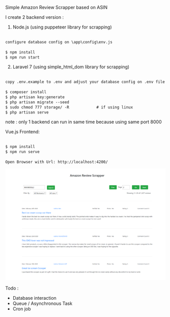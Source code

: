 Simple Amazon Review Scrapper based on ASIN

I create 2 backend version :

1. Node.js (using puppeteer library for scrapping)

```

configure database config on \app\config\env.js

$ npm install
$ npm run start

```

2. Laravel 7 (using simple_html_dom library for scrapping)

```

copy .env.example to .env and adjust your database config on .env file

$ composer install
$ php artisan key:generate
$ php artisan migrate --seed
$ sudo chmod 777 storage/ -R            # if using linux
$ php artisan serve

```

note : only 1 backend can run in same time because using same port 8000


Vue.js Frontend: 

```

$ npm install
$ npm run serve

Open Browser with Url: http://localhost:4200/

```

![Screenshoot](simple-scrapper.png)


Todo : 
- Database interaction
- Queue / Asynchronous Task
- Cron job

